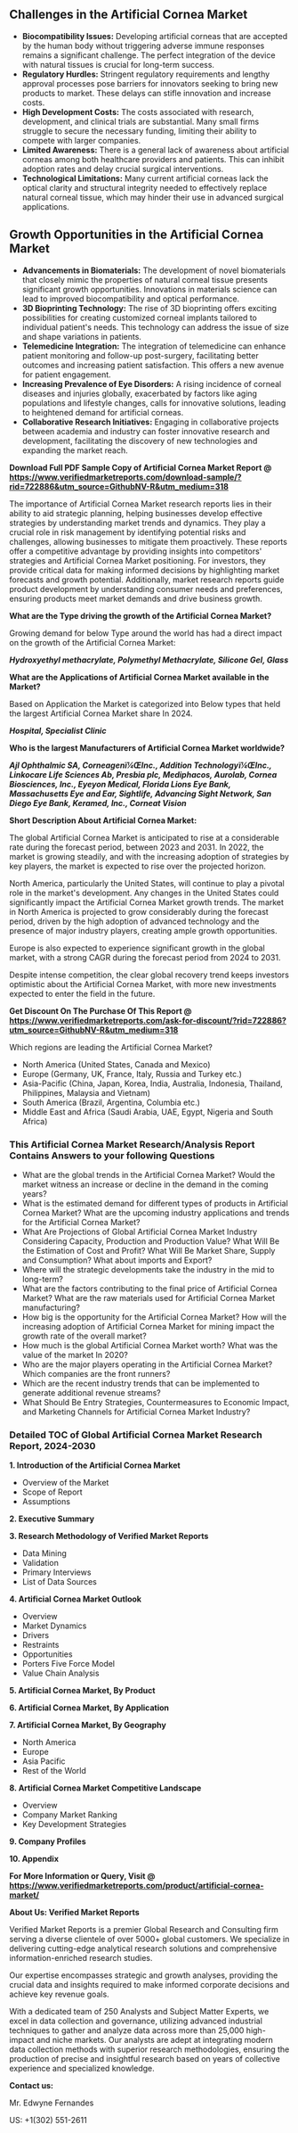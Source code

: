 <p class="">    <h2>Challenges in the Artificial Cornea Market</h1>    <ul>        <li><strong>Biocompatibility Issues:</strong> Developing artificial corneas that are accepted by the human body without triggering adverse immune responses remains a significant challenge. The perfect integration of the device with natural tissues is crucial for long-term success.</li>        <li><strong>Regulatory Hurdles:</strong> Stringent regulatory requirements and lengthy approval processes pose barriers for innovators seeking to bring new products to market. These delays can stifle innovation and increase costs.</li>        <li><strong>High Development Costs:</strong> The costs associated with research, development, and clinical trials are substantial. Many small firms struggle to secure the necessary funding, limiting their ability to compete with larger companies.</li>        <li><strong>Limited Awareness:</strong> There is a general lack of awareness about artificial corneas among both healthcare providers and patients. This can inhibit adoption rates and delay crucial surgical interventions.</li>        <li><strong>Technological Limitations:</strong> Many current artificial corneas lack the optical clarity and structural integrity needed to effectively replace natural corneal tissue, which may hinder their use in advanced surgical applications.</li>    </ul>    <h2>Growth Opportunities in the Artificial Cornea Market</h1>    <ul>        <li><strong>Advancements in Biomaterials:</strong> The development of novel biomaterials that closely mimic the properties of natural corneal tissue presents significant growth opportunities. Innovations in materials science can lead to improved biocompatibility and optical performance.</li>        <li><strong>3D Bioprinting Technology:</strong> The rise of 3D bioprinting offers exciting possibilities for creating customized corneal implants tailored to individual patient's needs. This technology can address the issue of size and shape variations in patients.</li>        <li><strong>Telemedicine Integration:</strong> The integration of telemedicine can enhance patient monitoring and follow-up post-surgery, facilitating better outcomes and increasing patient satisfaction. This offers a new avenue for patient engagement.</li>        <li><strong>Increasing Prevalence of Eye Disorders:</strong> A rising incidence of corneal diseases and injuries globally, exacerbated by factors like aging populations and lifestyle changes, calls for innovative solutions, leading to heightened demand for artificial corneas.</li>        <li><strong>Collaborative Research Initiatives:</strong> Engaging in collaborative projects between academia and industry can foster innovative research and development, facilitating the discovery of new technologies and expanding the market reach.</li>    </ul></p><p class=""><strong>Download Full PDF Sample Copy of Artificial Cornea Market Report @ <a href="https://www.verifiedmarketreports.com/download-sample/?rid=722886&utm_source=GithubNV-R&utm_medium=318" target="_blank">https://www.verifiedmarketreports.com/download-sample/?rid=722886&utm_source=GithubNV-R&utm_medium=318</a></strong></p><p>The importance of&nbsp;Artificial Cornea Market research reports lies in their ability to aid strategic planning, helping businesses develop effective strategies by understanding market trends and dynamics. They play a crucial role in risk management by identifying potential risks and challenges, allowing businesses to mitigate them proactively. These reports offer a competitive advantage by providing insights into competitors' strategies and Artificial Cornea Market positioning. For investors, they provide critical data for making informed decisions by highlighting market forecasts and growth potential. Additionally, market research reports guide product development by understanding consumer needs and preferences, ensuring products meet market demands and drive business growth.</p><p><strong>What are the&nbsp;Type driving the growth of the Artificial Cornea Market?</strong></p><p id="" class="">Growing demand for below Type around the world has had a direct impact on the growth of the Artificial Cornea Market:</p><p class=""><em><strong>Hydroxyethyl methacrylate, Polymethyl Methacrylate, Silicone Gel, Glass</strong></em></p><p class=""><strong>What are the&nbsp;Applications&nbsp;of Artificial Cornea Market available in the Market?</strong></p><p id="" class="">Based on Application the Market is categorized into Below types that held the largest Artificial Cornea Market share In 2024.</p><p class=""><em><strong>Hospital, Specialist Clinic</strong></em></p><p class=""><strong>Who is the largest Manufacturers of Artificial Cornea Market worldwide?</strong></p><p><em><strong>Ajl Ophthalmic SA, Corneagenï¼ŒInc., Addition Technologyï¼ŒInc., Linkocare Life Sciences Ab, Presbia plc, Mediphacos, Aurolab, Cornea Biosciences, Inc., Eyeyon Medical, Florida Lions Eye Bank, Massachusetts Eye and Ear, Sightlife, Advancing Sight Network, San Diego Eye Bank, Keramed, Inc., Corneat Vision</strong></em></p><p id="" class=""><strong>Short Description About Artificial Cornea Market:</strong></p><p>The global Artificial Cornea Market is anticipated to rise at a considerable rate during the forecast period, between 2023 and 2031. In 2022, the market is growing steadily, and with the increasing adoption of strategies by key players, the market is expected to rise over the projected horizon.</p><p>North America, particularly the United States, will continue to play a pivotal role in the market's development. Any changes in the United States could significantly impact the Artificial Cornea Market growth trends. The market in North America is projected to grow considerably during the forecast period, driven by the high adoption of advanced technology and the presence of major industry players, creating ample growth opportunities.</p><p>Europe is also expected to experience significant growth in the global market, with a strong CAGR during the forecast period from 2024 to 2031.</p><p>Despite intense competition, the clear global recovery trend keeps investors optimistic about the Artificial Cornea Market, with more new investments expected to enter the field in the future.</p><p id="" class=""><strong>Get Discount On The Purchase Of This Report @ <a href="https://www.verifiedmarketreports.com/ask-for-discount/?rid=722886?utm_source=GithubNV-R&utm_medium=318" target="_blank">https://www.verifiedmarketreports.com/ask-for-discount/?rid=722886?utm_source=GithubNV-R&utm_medium=318</a></strong></p><p class="">Which regions are leading the Artificial Cornea Market?</p><ul><li>North America (United States, Canada and Mexico)</li><li>Europe (Germany, UK, France, Italy, Russia and Turkey etc.)</li><li>Asia-Pacific (China, Japan, Korea, India, Australia, Indonesia, Thailand, Philippines, Malaysia and Vietnam)</li><li>South America (Brazil, Argentina, Columbia etc.)</li><li>Middle East and Africa (Saudi Arabia, UAE, Egypt, Nigeria and South Africa)</li></ul><h3 id="" class="">This Artificial Cornea Market Research/Analysis Report Contains Answers to your following Questions</h3><ul><li>What are the global trends in the Artificial Cornea Market? Would the market witness an increase or decline in the demand in the coming years?</li><li>What is the estimated demand for different types of products in Artificial Cornea Market? What are the upcoming industry applications and trends for the Artificial Cornea Market?</li><li>What Are Projections of Global Artificial Cornea Market Industry Considering Capacity, Production and Production Value? What Will Be the Estimation of Cost and Profit? What Will Be Market Share, Supply and Consumption? What about imports and Export?</li><li>Where will the strategic developments take the industry in the mid to long-term?</li><li>What are the factors contributing to the final price of Artificial Cornea Market? What are the raw materials used for Artificial Cornea Market manufacturing?</li><li>How big is the opportunity for the Artificial Cornea Market? How will the increasing adoption of Artificial Cornea Market for mining impact the growth rate of the overall market?</li><li>How much is the global Artificial Cornea Market worth? What was the value of the market In 2020?</li><li>Who are the major players operating in the Artificial Cornea Market? Which companies are the front runners?</li><li>Which are the recent industry trends that can be implemented to generate additional revenue streams?</li><li>What Should Be Entry Strategies, Countermeasures to Economic Impact, and Marketing Channels for Artificial Cornea Market Industry?</li></ul><h3 id="" class="">Detailed TOC of Global Artificial Cornea Market Research Report, 2024-2030</h3><p id="" class=""><strong>1. Introduction of the Artificial Cornea Market</strong></p><ul><li>Overview of the Market</li><li>Scope of Report</li><li>Assumptions</li></ul><p id="" class=""><strong>2. Executive Summary</strong></p><p id="" class=""><strong>3. Research Methodology of Verified Market Reports</strong></p><ul><li>Data Mining</li><li>Validation</li><li>Primary Interviews</li><li>List of Data Sources</li></ul><p id="" class=""><strong>4. Artificial Cornea Market Outlook</strong></p><ul><li>Overview</li><li>Market Dynamics</li><li>Drivers</li><li>Restraints</li><li>Opportunities</li><li>Porters Five Force Model</li><li>Value Chain Analysis</li></ul><p id="" class=""><strong>5. Artificial Cornea Market, By Product</strong></p><p id="" class=""><strong>6. Artificial Cornea Market, By Application</strong></p><p id="" class=""><strong>7. Artificial Cornea Market, By Geography</strong></p><ul><li>North America</li><li>Europe</li><li>Asia Pacific</li><li>Rest of the World</li></ul><p id="" class=""><strong>8. Artificial Cornea Market Competitive Landscape</strong></p><ul><li>Overview</li><li>Company Market Ranking</li><li>Key Development Strategies</li></ul><p id="" class=""><strong>9. Company Profiles</strong></p><p id="" class=""><strong>10. Appendix</strong></p><p id="" class=""><strong>For More Information or Query, Visit @ <a href="https://www.verifiedmarketreports.com/product/artificial-cornea-market/" target="_blank">https://www.verifiedmarketreports.com/product/artificial-cornea-market/</a></strong></p><p id="" class=""><strong>About Us: Verified Market Reports</strong></p><p id="" class="">Verified Market Reports is a premier Global Research and Consulting firm serving a diverse clientele of over 5000+ global customers. We specialize in delivering cutting-edge analytical research solutions and comprehensive information-enriched research studies.</p><p id="" class="">Our expertise encompasses strategic and growth analyses, providing the crucial data and insights required to make informed corporate decisions and achieve key revenue goals.</p><p id="" class="">With a dedicated team of 250 Analysts and Subject Matter Experts, we excel in data collection and governance, utilizing advanced industrial techniques to gather and analyze data across more than 25,000 high-impact and niche markets. Our analysts are adept at integrating modern data collection methods with superior research methodologies, ensuring the production of precise and insightful research based on years of collective experience and specialized knowledge.</p><p id="" class=""><strong>Contact us:</strong></p><p id="" class="">Mr. Edwyne Fernandes</p><p id="" class="">US: +1(302) 551-2611</p>
